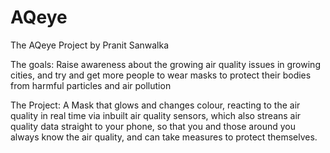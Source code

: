 # AQeye
The AQeye Project by Pranit Sanwalka 

The goals:
Raise awareness about the growing air quality issues in growing cities, and try and get more people to wear masks to protect their bodies from harmful particles and air pollution

The Project:
A Mask that glows and changes colour, reacting to the air quality in real time via inbuilt air quality sensors, which also streans air quality data straight to your phone, so that you and those around you always know the air quality, and can take measures to protect themselves.
